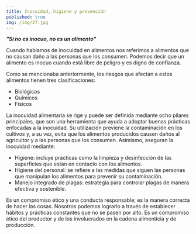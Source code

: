 ```yaml
---
title: Inocuidad, higiene y prevención
published: true
img: /img/27.jpg
---
```


**_"Si no es inocuo, no es un alimento"_**

Cuando hablamos de inocuidad en alimentos nos referimos a alimentos que no causan daño a las personas que los consumen. Podemos decir que un alimento es inocuo cuando está libre de peligro y es digno de confianza.

Como se mencionaba anteriormente, los riesgos que afectan a estos alimentos tienen tres clasificaciones:

* Biológicos
* Químicos
* Físicos

La inocuidad alimentaria se rige y puede ser definida mediante ocho pilares principales, que son una herramienta que ayuda a adoptar buenas prácticas enfocadas a la inocuidad. Su utilización previene la contaminación en los cultivos y, a su vez, evita que los alimentos producidos causen daños al agricultor y a las personas que los consumen. Asimismo, aseguran la inocuidad mediante:

* Higiene: incluye prácticas como la limpieza y desinfección de las superficies que están en contacto con los alimentos.
* Higiene del personal: se refiere a las medidas que siguen las personas que manipulan los alimentos para prevenir su contaminación.
* Manejo integrado de plagas: estrategia para controlar plagas de manera efectiva y sostenible.

Es un compromiso ético y una conducta responsable; es la manera correcta de hacer las cosas. Nosotros podemos lograrlo a través de establecer hábitos y prácticas constantes que no se pasen por alto. Es un compromiso ético del productor y de los involucrados en la cadena alimenticia y de producción.

